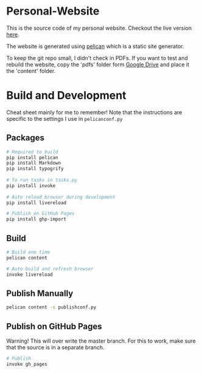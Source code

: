 # Personal-Website
This is the source code of my personal website. Checkout the live version [here](https://alshishtawy.github.io/).

The website is generated using [pelican](https://blog.getpelican.com/) which is a static site generator.

To keep the git repo small, I didn't check in PDFs. If you want to test and rebuild the website, copy
the 'pdfs' folder form [Google Drive](https://drive.google.com/open?id=0B2Ed_iVCUD4aaEFDQVBDYy1OZ0E) and place
it the 'content' folder.

# Build and Development
Cheat sheet mainly for me to remember!
Note that the instructions are specific to the settings I use in `pelicanconf.py`

## Packages
```bash
# Required to build
pip install pelican
pip install Markdown
pip install typogrify
 
# To run tasks in tasks.py
pip install invoke
 
# Auto reload browser during development
pip install livereload

# Publish on GitHub Pages
pip install ghp-import
```

## Build
```bash
# Build one time
pelican content

# Auto build and refresh browser
invoke livereload
```

## Publish Manually
```bash
pelican content -s publishconf.py
```

## Publish on GitHub Pages
Warning! This will over write the master branch. For this to work, make sure that the source is in a separate branch.

```bash
# Publish
invoke gh_pages
```


